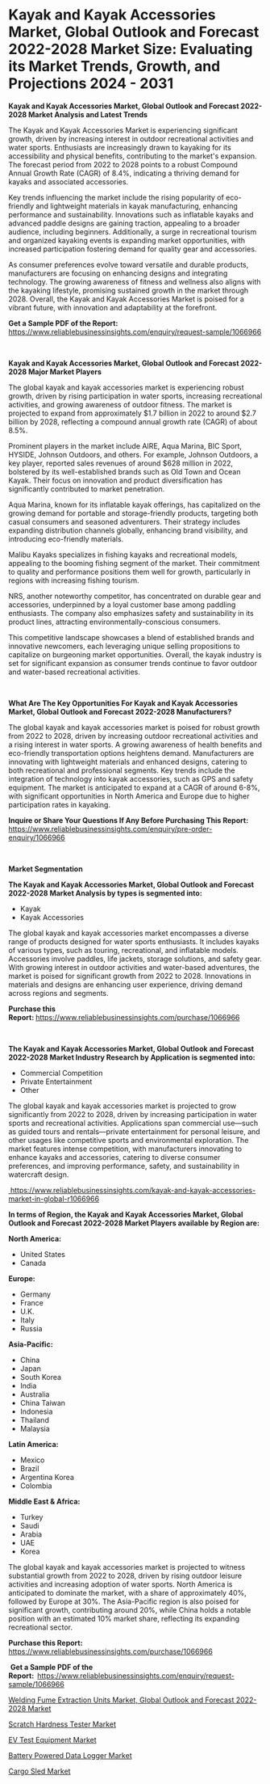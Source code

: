 <p><h1>Kayak and Kayak Accessories Market, Global Outlook and Forecast 2022-2028 Market Size: Evaluating its Market Trends, Growth, and Projections 2024 - 2031</h1></p><p><strong>Kayak and Kayak Accessories Market, Global Outlook and Forecast 2022-2028 Market Analysis and Latest Trends</strong></p>
<p><p>The Kayak and Kayak Accessories Market is experiencing significant growth, driven by increasing interest in outdoor recreational activities and water sports. Enthusiasts are increasingly drawn to kayaking for its accessibility and physical benefits, contributing to the market's expansion. The forecast period from 2022 to 2028 points to a robust Compound Annual Growth Rate (CAGR) of 8.4%, indicating a thriving demand for kayaks and associated accessories.</p><p>Key trends influencing the market include the rising popularity of eco-friendly and lightweight materials in kayak manufacturing, enhancing performance and sustainability. Innovations such as inflatable kayaks and advanced paddle designs are gaining traction, appealing to a broader audience, including beginners. Additionally, a surge in recreational tourism and organized kayaking events is expanding market opportunities, with increased participation fostering demand for quality gear and accessories.</p><p>As consumer preferences evolve toward versatile and durable products, manufacturers are focusing on enhancing designs and integrating technology. The growing awareness of fitness and wellness also aligns with the kayaking lifestyle, promising sustained growth in the market through 2028. Overall, the Kayak and Kayak Accessories Market is poised for a vibrant future, with innovation and adaptability at the forefront.</p></p>
<p><strong>Get a Sample PDF of the Report:&nbsp;</strong> <a href="https://www.reliablebusinessinsights.com/enquiry/request-sample/1066966">https://www.reliablebusinessinsights.com/enquiry/request-sample/1066966</a></p>
<p>&nbsp;</p>
<p><strong>Kayak and Kayak Accessories Market, Global Outlook and Forecast 2022-2028 Major Market Players</strong></p>
<p><p>The global kayak and kayak accessories market is experiencing robust growth, driven by rising participation in water sports, increasing recreational activities, and growing awareness of outdoor fitness. The market is projected to expand from approximately $1.7 billion in 2022 to around $2.7 billion by 2028, reflecting a compound annual growth rate (CAGR) of about 8.5%.</p><p>Prominent players in the market include AIRE, Aqua Marina, BIC Sport, HYSIDE, Johnson Outdoors, and others. For example, Johnson Outdoors, a key player, reported sales revenues of around $628 million in 2022, bolstered by its well-established brands such as Old Town and Ocean Kayak. Their focus on innovation and product diversification has significantly contributed to market penetration.</p><p>Aqua Marina, known for its inflatable kayak offerings, has capitalized on the growing demand for portable and storage-friendly products, targeting both casual consumers and seasoned adventurers. Their strategy includes expanding distribution channels globally, enhancing brand visibility, and introducing eco-friendly materials.</p><p>Malibu Kayaks specializes in fishing kayaks and recreational models, appealing to the booming fishing segment of the market. Their commitment to quality and performance positions them well for growth, particularly in regions with increasing fishing tourism.</p><p>NRS, another noteworthy competitor, has concentrated on durable gear and accessories, underpinned by a loyal customer base among paddling enthusiasts. The company also emphasizes safety and sustainability in its product lines, attracting environmentally-conscious consumers.</p><p>This competitive landscape showcases a blend of established brands and innovative newcomers, each leveraging unique selling propositions to capitalize on burgeoning market opportunities. Overall, the kayak industry is set for significant expansion as consumer trends continue to favor outdoor and water-based recreational activities.</p></p>
<p>&nbsp;</p>
<p><strong>What Are The Key Opportunities For Kayak and Kayak Accessories Market, Global Outlook and Forecast 2022-2028 Manufacturers?</strong></p>
<p><p>The global kayak and kayak accessories market is poised for robust growth from 2022 to 2028, driven by increasing outdoor recreational activities and a rising interest in water sports. A growing awareness of health benefits and eco-friendly transportation options heightens demand. Manufacturers are innovating with lightweight materials and enhanced designs, catering to both recreational and professional segments. Key trends include the integration of technology into kayak accessories, such as GPS and safety equipment. The market is anticipated to expand at a CAGR of around 6-8%, with significant opportunities in North America and Europe due to higher participation rates in kayaking.</p></p>
<p><strong>Inquire or Share Your Questions If Any Before Purchasing This Report:</strong> <a href="https://www.reliablebusinessinsights.com/enquiry/pre-order-enquiry/1066966">https://www.reliablebusinessinsights.com/enquiry/pre-order-enquiry/1066966</a></p>
<p>&nbsp;</p>
<p><strong>Market Segmentation</strong></p>
<p><strong>The Kayak and Kayak Accessories Market, Global Outlook and Forecast 2022-2028 Market Analysis by types is segmented into:</strong></p>
<p><ul><li>Kayak</li><li>Kayak Accessories</li></ul></p>
<p><p>The global kayak and kayak accessories market encompasses a diverse range of products designed for water sports enthusiasts. It includes kayaks of various types, such as touring, recreational, and inflatable models. Accessories involve paddles, life jackets, storage solutions, and safety gear. With growing interest in outdoor activities and water-based adventures, the market is poised for significant growth from 2022 to 2028. Innovations in materials and designs are enhancing user experience, driving demand across regions and segments.</p></p>
<p><strong>Purchase this Report:&nbsp;</strong><a href="https://www.reliablebusinessinsights.com/purchase/1066966">https://www.reliablebusinessinsights.com/purchase/1066966</a></p>
<p>&nbsp;</p>
<p><strong>The Kayak and Kayak Accessories Market, Global Outlook and Forecast 2022-2028 Market Industry Research by Application is segmented into:</strong></p>
<p><ul><li>Commercial Competition</li><li>Private Entertainment</li><li>Other</li></ul></p>
<p><p>The global kayak and kayak accessories market is projected to grow significantly from 2022 to 2028, driven by increasing participation in water sports and recreational activities. Applications span commercial use—such as guided tours and rentals—private entertainment for personal leisure, and other usages like competitive sports and environmental exploration. The market features intense competition, with manufacturers innovating to enhance kayaks and accessories, catering to diverse consumer preferences, and improving performance, safety, and sustainability in watercraft design.</p></p>
<p><a href="https://www.reliablebusinessinsights.com/kayak-and-kayak-accessories-market-in-global-r1066966">&nbsp;https://www.reliablebusinessinsights.com/kayak-and-kayak-accessories-market-in-global-r1066966</a></p>
<p><strong>In terms of Region, the Kayak and Kayak Accessories Market, Global Outlook and Forecast 2022-2028 Market Players available by Region are:</strong></p>
<p>
    <p> <strong> North America: </strong>
        <ul>
            <li>United States</li>
            <li>Canada</li>
        </ul>
        </p> 
    <p> <strong> Europe: </strong>
        <ul>
            <li>Germany</li>
            <li>France</li>
            <li>U.K.</li>
            <li>Italy</li>
            <li>Russia</li>
        </ul>
        </p> 
    <p> <strong> Asia-Pacific: </strong>
        <ul>
            <li>China</li>
            <li>Japan</li>
            <li>South Korea</li>
            <li>India</li>
            <li>Australia</li>
            <li>China Taiwan</li>
            <li>Indonesia</li>
            <li>Thailand</li>
            <li>Malaysia</li>
        </ul>
        </p> 
    <p> <strong> Latin America: </strong>
        <ul>
            <li>Mexico</li>
            <li>Brazil</li>
            <li>Argentina Korea</li>
            <li>Colombia</li>
        </ul>
        </p> 
    <p> <strong> Middle East & Africa: </strong>
        <ul>
            <li>Turkey</li>
            <li>Saudi</li>
            <li>Arabia</li>
            <li>UAE</li>
            <li>Korea</li>
        </ul>
    </p>
    </p>
<p><p>The global kayak and kayak accessories market is projected to witness substantial growth from 2022 to 2028, driven by rising outdoor leisure activities and increasing adoption of water sports. North America is anticipated to dominate the market, with a share of approximately 40%, followed by Europe at 30%. The Asia-Pacific region is also poised for significant growth, contributing around 20%, while China holds a notable position with an estimated 10% market share, reflecting its expanding recreational sector.</p></p>
<p><strong>Purchase this Report: </strong><a href="https://www.reliablebusinessinsights.com/purchase/1066966">https://www.reliablebusinessinsights.com/purchase/1066966</a></p>
<p>&nbsp;<strong>Get a Sample PDF of the Report:&nbsp;&nbsp;</strong><a href="https://www.reliablebusinessinsights.com/enquiry/request-sample/1066966">https://www.reliablebusinessinsights.com/enquiry/request-sample/1066966</a></p>
<p><strong></strong></p>
<p><p><a href="https://github.com/bmorecock/Market-Research-Report-List-5/blob/main/welding-fume-extraction-units-market-global-outlook-and-forecast-2022-2028-market.md">Welding Fume Extraction Units Market, Global Outlook and Forecast 2022-2028 Market</a></p><p><a href="https://www.linkedin.com/pulse/insights-scratch-hardness-tester-market-players-size-geographical-jjuec?trackingId=dinXsM%2FEQUuMcdp5UZVtpA%3D%3D">Scratch Hardness Tester Market</a></p><p><a href="https://www.linkedin.com/pulse/ev-test-equipment-market-global-regional-analysis-focus-region-hmkzc?trackingId=JksEV7EzQQ2yStUKEL9EAg%3D%3D">EV Test Equipment Market</a></p><p><a href="https://www.linkedin.com/pulse/global-battery-powered-data-logger-market-sector2024-2031-mfv0c?trackingId=GRXSZZY2S5mVoWwr5e3PUA%3D%3D">Battery Powered Data Logger Market</a></p><p><a href="https://www.linkedin.com/pulse/global-cargo-sled-market-sector2024-2031-metrics-strategic-n8yzc?trackingId=FiZk3DNBQ0GB%2B3onKlUB8Q%3D%3D">Cargo Sled Market</a></p></p>